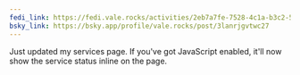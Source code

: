 ```yaml
---
fedi_link: https://fedi.vale.rocks/activities/2eb7a7fe-7528-4c1a-b3c2-5626564dfcb1
bsky_link: https://bsky.app/profile/vale.rocks/post/3lanrjgvtwc27
---
```


Just updated my services page. If you've got JavaScript enabled, it'll now show the service status inline on the page.
